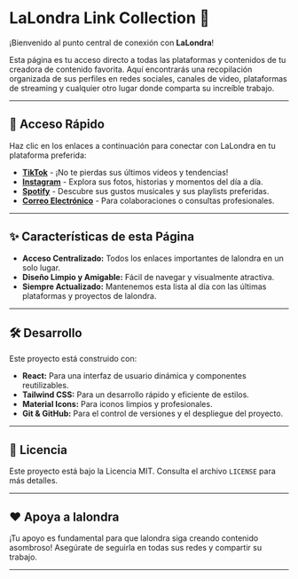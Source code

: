 # LaLondra Link Collection 🔗

¡Bienvenido al punto central de conexión con **LaLondra**!

Esta página es tu acceso directo a todas las plataformas y contenidos de tu creadora de contenido favorita. Aquí encontrarás una recopilación organizada de sus perfiles en redes sociales, canales de video, plataformas de streaming y cualquier otro lugar donde comparta su increíble trabajo.

---

## 🚀 Acceso Rápido

Haz clic en los enlaces a continuación para conectar con LaLondra en tu plataforma preferida:

* **[TikTok](https://www.tiktok.com/@alondraesquiveliba)** - ¡No te pierdas sus últimos videos y tendencias!
* **[Instagram](https://www.instagram.com/alondraesquiveliba)** - Explora sus fotos, historias y momentos del día a día.
* **[Spotify](https://open.spotify.com/user/12162886814?si=7cc890a5c679428c)** - Descubre sus gustos musicales y sus playlists preferidas.
* **[Correo Electrónico](mailto:alondraesquivelibarra13@gmail.com)** - Para colaboraciones o consultas profesionales.

---

## ✨ Características de esta Página

* **Acceso Centralizado:** Todos los enlaces importantes de lalondra en un solo lugar.
* **Diseño Limpio y Amigable:** Fácil de navegar y visualmente atractiva.
* **Siempre Actualizado:** Mantenemos esta lista al día con las últimas plataformas y proyectos de lalondra.

---

## 🛠️ Desarrollo

Este proyecto está construido con:

* **React:** Para una interfaz de usuario dinámica y componentes reutilizables.
* **Tailwind CSS:** Para un desarrollo rápido y eficiente de estilos.
* **Material Icons:** Para iconos limpios y profesionales.
* **Git & GitHub:** Para el control de versiones y el despliegue del proyecto.

---

## 📄 Licencia

Este proyecto está bajo la Licencia MIT. Consulta el archivo `LICENSE` para más detalles.

---

## ❤️ Apoya a lalondra

¡Tu apoyo es fundamental para que lalondra siga creando contenido asombroso! Asegúrate de seguirla en todas sus redes y compartir su trabajo.

---
